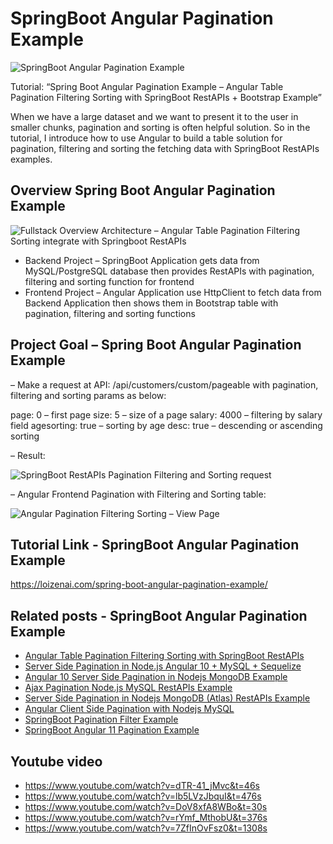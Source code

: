 # SpringBoot Angular Pagination Example

![SpringBoot Angular Pagination Example](https://loizenai.com/wp-content/uploads/2020/12/Angular-SpringBoot-Pagination-Example.png)

Tutorial: “Spring Boot Angular Pagination Example – Angular Table Pagination Filtering Sorting with SpringBoot RestAPIs + Bootstrap Example”

When we have a large dataset and we want to present it to the user in smaller chunks, pagination and sorting is often helpful solution. So in the tutorial, I introduce how to use Angular to build a table solution for pagination, filtering and sorting the fetching data with SpringBoot RestAPIs examples.

## Overview Spring Boot Angular Pagination Example

![Fullstack Overview Architecture – Angular Table Pagination Filtering Sorting integrate with Springboot RestAPIs](https://loizenai.com/wp-content/uploads/2020/07/Fullstack-Overview-Architecture-Angular-Table-Pagination-Filtering-Sorting-integrate-with-Springboot-RestAPIs.png)

- Backend Project – SpringBoot Application gets data from MySQL/PostgreSQL database then provides RestAPIs with pagination, filtering and sorting function for frontend
- Frontend Project – Angular Application use HttpClient to fetch data from Backend Application then shows them in Bootstrap table with pagination, filtering and sorting functions

## Project Goal – Spring Boot Angular Pagination Example

– Make a request at API: /api/customers/custom/pageable with pagination, filtering and sorting params as below:

page: 0 – first page
size: 5 – size of a page
salary: 4000 – filtering by salary field
agesorting: true – sorting by age
desc: true – descending or ascending sorting

– Result:

![SpringBoot RestAPIs Pagination Filtering and Sorting request](https://loizenai.com/wp-content/uploads/2020/07/SpringBoot-RestAPIs-Pagination-Filtering-and-Sorting-request.png)

– Angular Frontend Pagination with Filtering and Sorting table:

![Angular Pagination Filtering Sorting – View Page](https://loizenai.com/wp-content/uploads/2020/07/Angular-Pagination-Filtering-Sorting-View-Page.png)

## Tutorial Link - SpringBoot Angular Pagination Example

https://loizenai.com/spring-boot-angular-pagination-example/

## Related posts - SpringBoot Angular Pagination Example

- [Angular Table Pagination Filtering Sorting with SpringBoot RestAPIs](https://loizenai.com/build-angular-table-pagination-filtering-sorting-with-springboot-restapis-example-tutorial/)
- [Server Side Pagination in Node.js Angular 10 + MySQL + Sequelize](https://loizenai.com/server-side-pagination-in-node-js-angular-10-mysql-sequelize/)
- [Angular 10 Server Side Pagination in Nodejs MongoDB Example](https://loizenai.com/angular-10-nodejs-mongodb-pagination-example/)
- [Ajax Pagination Node.js MySQL RestAPIs Example](https://loizenai.com/ajax-client-side-pagination-in-nodejs-mysql-restapis-example/)
- [Server Side Pagination in Nodejs MongoDB (Atlas) RestAPIs Example](https://loizenai.com/pagination-nodejs-mongodb-example/)
- [Angular Client Side Pagination with Nodejs MySQL](https://loizenai.com/angular-client-side-pagination-with-nodejs-mysql/)
- [SpringBoot Pagination Filter Example](https://loizenai.com/spring-boot-pagination-filter/)
- [SpringBoot Angular 11 Pagination Example](https://loizenai.com/spring-boot-angular-11-pagination-example/)

## Youtube video

- https://www.youtube.com/watch?v=dTR-41_jMvc&t=46s
- https://www.youtube.com/watch?v=lb5LVzJbquI&t=476s
- https://www.youtube.com/watch?v=DoV8xfA8WBo&t=30s
- https://www.youtube.com/watch?v=rYmf_MthobU&t=376s
- https://www.youtube.com/watch?v=7ZfInOvFsz0&t=1308s
